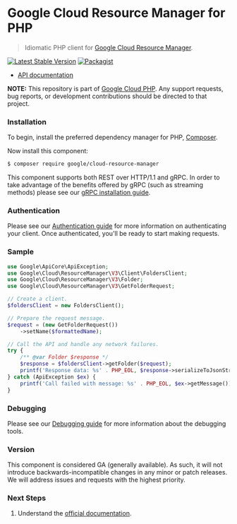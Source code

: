 # Google Cloud Resource Manager for PHP

> Idiomatic PHP client for [Google Cloud Resource Manager](https://cloud.google.com/resource-manager).

[![Latest Stable Version](https://poser.pugx.org/google/cloud-resource-manager/v/stable)](https://packagist.org/packages/google/cloud-resource-manager) [![Packagist](https://img.shields.io/packagist/dm/google/cloud-resource-manager.svg)](https://packagist.org/packages/google/cloud-resource-manager)

* [API documentation](https://cloud.google.com/php/docs/reference/cloud-resource-manager/latest)

**NOTE:** This repository is part of [Google Cloud PHP](https://github.com/googleapis/google-cloud-php). Any
support requests, bug reports, or development contributions should be directed to
that project.

### Installation

To begin, install the preferred dependency manager for PHP, [Composer](https://getcomposer.org/).

Now install this component:

```sh
$ composer require google/cloud-resource-manager
```

This component supports both REST over HTTP/1.1 and gRPC. In order to take advantage of the benefits offered by gRPC (such as streaming methods)
please see our [gRPC installation guide](https://cloud.google.com/php/grpc).

### Authentication

Please see our [Authentication guide](https://github.com/googleapis/google-cloud-php/blob/main/AUTHENTICATION.md) for more information
on authenticating your client. Once authenticated, you'll be ready to start making requests.

### Sample

```php
use Google\ApiCore\ApiException;
use Google\Cloud\ResourceManager\V3\Client\FoldersClient;
use Google\Cloud\ResourceManager\V3\Folder;
use Google\Cloud\ResourceManager\V3\GetFolderRequest;

// Create a client.
$foldersClient = new FoldersClient();

// Prepare the request message.
$request = (new GetFolderRequest())
    ->setName($formattedName);

// Call the API and handle any network failures.
try {
    /** @var Folder $response */
    $response = $foldersClient->getFolder($request);
    printf('Response data: %s' . PHP_EOL, $response->serializeToJsonString());
} catch (ApiException $ex) {
    printf('Call failed with message: %s' . PHP_EOL, $ex->getMessage());
}
```

### Debugging

Please see our [Debugging guide](https://github.com/googleapis/google-cloud-php/blob/main/DEBUG.md)
for more information about the debugging tools.

### Version

This component is considered GA (generally available). As such, it will not introduce backwards-incompatible changes in
any minor or patch releases. We will address issues and requests with the highest priority.

### Next Steps

1. Understand the [official documentation](https://cloud.google.com/resource-manager/docs).
